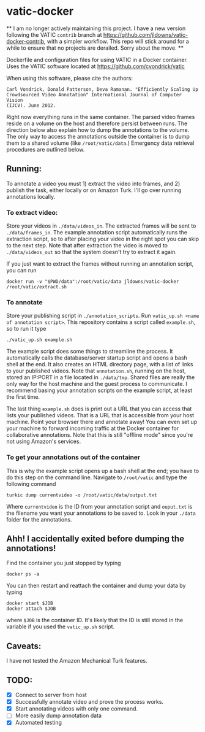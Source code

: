 # vatic-docker

** I am no longer actively maintaining this project. I have a new version following the VATIC `contrib` branch at  https://github.com/jldowns/vatic-docker-contrib, with a simpler workflow. This repo will stick around for a while to ensure that no projects are derailed. Sorry about the move. **

Dockerfile and configuration files for using VATIC in a Docker container. Uses the VATIC software located at https://github.com/cvondrick/vatic

When using this software, please cite the authors:
```
Carl Vondrick, Donald Patterson, Deva Ramanan. "Efficiently Scaling Up
Crowdsourced Video Annotation" International Journal of Computer Vision
(IJCV). June 2012.
```

Right now everything runs in the same container. The parsed video frames reside on a volume on the host and therefore persist between runs. The direction below also explain how to dump the annotations to the volume. The only way to access the annotations outside the container is to dump them to a shared volume (like `/root/vatic/data`.) Emergency data retrieval procedures are outlined below.

## Running:
To annotate a video you must 1) extract the video into frames, and 2) publish the task, either locally or on Amazon Turk. I'll go over running annotations locally.

### To extract video:
Store your videos in `./data/videos_in`. The extracted frames will be sent to `./data/frames_in`. The example annotation script automatically runs the extraction script, so to after placing your video in the right spot you can skip to the next step. Note that after extraction the video is moved to `./data/videos_out` so that the system doesn't try to extract it again.

If you just want to extract the frames without running an annotation script, you can run
```
docker run -v "$PWD/data":/root/vatic/data jldowns/vatic-docker /root/vatic/extract.sh
```

### To annotate
Store your publishing script in `./annotation_scripts`. Run `vatic_up.sh <name of annotation script>`. This repository contains a script called `example.sh`, so to run it type
```
./vatic_up.sh example.sh
```

The example script does some things to streamline the process. It automatically calls the database/server startup script and opens a bash shell at the end. It also creates an HTML directory page, with a list of links to your published videos. Note that `annotation.sh`, running on the host, stored an IP:PORT in a file located in `./data/tmp`. Shared files are really the only way for the host machine and the guest process to communicate. I recommend basing your annotation scripts on the example script, at least the first time.

The last thing `example.sh` does is print out a URL that you can access that lists your published videos. That is a URL that is accessible from your host machine. Point your browser there and annotate away! You can even set up your machine to forward incoming traffic at the Docker container for collaborative annotations. Note that this is still "offline mode" since you're not using Amazon's services.

### To get your annotations out of the container

This is why the example script opens up a bash shell at the end; you have to do this step on the command line. Navigate to `/root/vatic` and type the following command

```
turkic dump currentvideo -o /root/vatic/data/output.txt
```
Where `currentvideo` is the ID from your annotation script and `ouput.txt` is the filename you want your annotations to be saved to. Look in your `./data` folder for the annotations.

## Ahh! I accidentally exited before dumping the annotations!
Find the container you just stopped by typing
```
docker ps -a
```
You can then restart and reattach the container and dump your data by typing
```
docker start $JOB
docker attach $JOB
```
where `$JOB` is the container ID. It's likely that the ID is still stored in the variable if you used the `vatic_up.sh` script.

## Caveats:
I have not tested the Amazon Mechanical Turk features.

## TODO:
- [x] Connect to server from host
- [x] Successfully annotate video and prove the process works.
- [x] Start annotating videos with only one command.
- [ ] More easily dump annotation data
- [X] Automated testing
